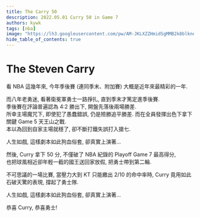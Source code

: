 ```yaml
---
title: The Carry 50
description: 2022.05.01 Curry 50 in Game 7
authors: kywk
tags: [nba]
image: "https://lh3.googleusercontent.com/pw/AM-JKLXZZHmidSgMMB2k8blkneclNRysPXLr__G7rZ4hPi2sN0jC67PHAbX1MyFj8hQX_MTZ6bwIMPwCyu2fu1bU0ZXSX09eu-OlSDb4U-9haUS_wgnVPLaCM6WQLsRbsnocF8X5Edmt35rDjytljbNEMsaf8A=w800-no?authuser=0"
hide_table_of_contents: true
---
```


The Steven Carry
================

看 NBA 這幾年來, 今年季後賽 (連同季末、附加賽) 大概是近年來最精彩的一年.

而八年老勇迷, 看著衛冕軍勇士一路掙扎, 直到季末才篤定進季後賽.  
季後賽在評論普遍認為 4:2 勝出下, 開盤先落後兩場勝差.  
所幸主場魔咒下, 即使犯了愚蠢錯誤, 仍是險勝追平勝差.
而在全員發揮出色下拿下關鍵 Game 5 天王山之戰.  
本以為回到自家主場就穩了, 卻不斷打鐵失誤打入搶七.

人生如戲, 這樣劇本如此狗血俗套, 卻真實上演著...

然後, Curry 拿下 50 分, 不僅破了 NBA 紀錄的 Playoff Game 7 最高得分,  
也把球風相近卻年輕一截的國王送回家放假, 把勇士帶到第二輪.

不可思議的一場比賽, 當壓力大到 KT 只能繳出 2/10 的命中率時,
Curry 竟用如此石破天驚的表現, 撐起了勇士隊.

人生如戲, 這樣劇本如此狗血俗套, 卻真實上演著...

恭喜 Curry, 恭喜勇士!
